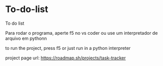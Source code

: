 # To-do-list
To do list


Para rodar o programa, aperte f5 no vs coder ou use um interpretador de arquivo em pythonn


to run the project, press f5 or just run in a python interpreter

project page url: https://roadmap.sh/projects/task-tracker
